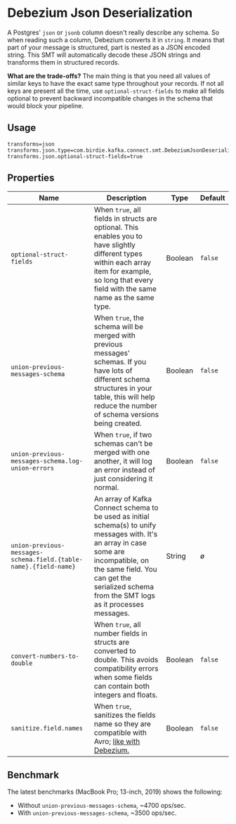 # Debezium Json Deserialization

A Postgres' `json` or `jsonb` column doesn't really describe any schema. So when reading such a column,
Debezium converts it in `string`. It means that part of your message is structured, part is nested as a JSON
encoded string. This SMT will automatically decode these JSON strings and transforms them in structured records.

**What are the trade-offs?** The main thing is that you need all values of similar keys to have the exact same type
throughout your records. If not all keys are present all the time, use `optional-struct-fields` to make all fields
optional to prevent backward incompatible changes in the schema that would block your pipeline.

## Usage

```
transforms=json
transforms.json.type=com.birdie.kafka.connect.smt.DebeziumJsonDeserializer
transforms.json.optional-struct-fields=true
```

## Properties

|Name|Description|Type|Default|
|---|---|---|---|
|`optional-struct-fields`| When `true`, all fields in structs are optional. This enables you to have slightly different types within each array item for example, so long that every field with the same name as the same type. | Boolean | `false` |
|`union-previous-messages-schema`| When `true`, the schema will be merged with previous messages' schemas. If you have lots of different schema structures in your table, this will help reduce the number of schema versions being created. | Boolean | `false` |
|`union-previous-messages-schema.log-union-errors`| When `true`, if two schemas can't be merged with one another, it will log an error instead of just considering it normal. | Boolean | `false` |
|`union-previous-messages-schema.field.{table-name}.{field-name}`| An array of Kafka Connect schema to be used as initial schema(s) to unify messages with. It's an array in case some are incompatible, on the same field. You can get the serialized schema from the SMT logs as it processes messages. | String | ø |
|`convert-numbers-to-double`| When `true`, all number fields in structs are converted to double. This avoids compatibility errors when some fields can contain both integers and floats. | Boolean | `false` |
|`sanitize.field.names`| When `true`, sanitizes the fields name so they are compatible with Avro; [like with Debezium.](https://debezium.io/documentation/reference/1.4/configuration/avro.html#avro-naming) | Boolean | `false` |

## Benchmark

The latest benchmarks (MacBook Pro; 13-inch, 2019) shows the following:
 
- Without `union-previous-messages-schema`, ~4700 ops/sec.
- With `union-previous-messages-schema`, ~3500 ops/sec.
